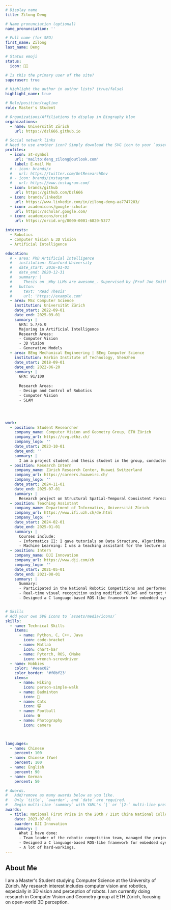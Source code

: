```yaml
---
# Display name
title: Zilong Deng

# Name pronunciation (optional)
name_pronunciation: ''

# Full name (for SEO)
first_name: Zilong
last_name: Deng

# Status emoji 
status:
  icon: 👨‍💻

# Is this the primary user of the site?
superuser: true

# Highlight the author in author lists? (true/false)
highlight_name: true

# Role/position/tagline
role: Master's Student

# Organizations/Affiliations to display in Biography blox
organizations:
  - name: Universität Zürich
    url: https://dzl666.github.io

# Social network links
# Need to use another icon? Simply download the SVG icon to your `assets/media/icons/` folder.
profiles:
  - icon: at-symbol
    url: 'mailto:deng_zilong@outlook.com'
    label: E-mail Me
  # - icon: brands/x
  #   url: https://twitter.com/GetResearchDev
  # - icon: brands/instagram
  #   url: https://www.instagram.com/
  - icon: brands/github
    url: https://github.com/Dzl666
  - icon: brands/linkedin
    url: https://www.linkedin.com/in/zilong-deng-aa7747283/
  - icon: academicons/google-scholar
    url: https://scholar.google.com/
  - icon: academicons/orcid
    url: https://orcid.org/0000-0001-6820-5377

interests:
  - Robotics
  - Computer Vision & 3D Vision
  - Artificial Intelligence

education:
  # - area: PhD Artificial Intelligence
  #   institution: Stanford University
  #   date_start: 2016-01-01
  #   date_end: 2020-12-31
  #   summary: |
  #     Thesis on _Why LLMs are awesome_. Supervised by [Prof Joe Smith](https://example.com). Presented papers at 5 IEEE conferences with the contributions being published in 2 Springer journals.
  #   button:
  #     text: 'Read Thesis'
  #     url: 'https://example.com'
  - area: MSc Computer Science
    institution: Universität Zürich
    date_start: 2022-09-01
    date_end: 2025-09-01
    summary: |
      GPA: 5.7/6.0
      Majoring in Artificial Intelligence
      Research Areas:
      - Computer Vision
      - 3D Vision
      - Generative Models
  - area: BEng Mechanical Engineering | BEng Computer Science
    institution: Harbin Institute of Technology, Shenzhen
    date_start: 2018-09-01
    date_end: 2022-06-20
    summary: |
      GPA: 91/100
      
      Research Areas:
      - Design and Control of Robotics
      - Computer Vision
      - SLAM




work:
  - position: Student Researcher
    company_name: Computer Vision and Geometry Group, ETH Zürich
    company_url: https://cvg.ethz.ch/
    company_logo: ''
    date_start: 2023-10-01
    date_end: ''
    summary: |
      I am a project student and thesis student in the group, conducted research on 3D vision.
  - position: Research Intern
    company_name: Zürich Research Center, Huawei Switzerland
    company_url: https://careers.huaweirc.ch/
    company_logo: ''
    date_start: 2024-11-01
    date_end: 2025-07-01
    summary: |
      Research project on Structural Spatial-Temporal Consistent Forecasting of 4D Assets.
  - position: Teaching Assistant
    company_name: Department of Informatics, Universität Zürich
    company_url: https://www.ifi.uzh.ch/de.html
    company_logo: ''
    date_start: 2024-02-01
    date_end: 2025-01-01
    summary: |
      Courses include:
      - Informatics II: I gave tutorials on Data Structure, Algorithms, and programming in C.
      - Machine Learning: I was a teaching assistant for the lecture about statistical machine learning.
  - position: Intern
    company_name: DJI Innovation
    company_url: https://www.dji.com/ch
    company_logo: ''
    date_start: 2021-05-01
    date_end: 2021-08-01
    summary: |
      Summary:
      - Participated in the National Robotic Competitions and performed technical presentations at DJI as an excellent team.
      - Real-time visual recognition using modified YOLOv5 and target tracking using Extended Kalman Filter.
      - Designed a C language-based ROS-like framework for embedded system (STM32) of wheeled robots.


# Skills
# Add your own SVG icons to `assets/media/icons/`
skills:
  - name: Technical Skills
    items:
      - name: Python, C, C++, Java
        icon: code-bracket
      - name: Matlab
        icon: chart-bar
      - name: Pytorch, ROS, CMake
        icon: wrench-screwdriver
  - name: Hobbies
    color: '#eeac02'
    color_border: '#f0bf23'
    items:
      - name: Hiking
        icon: person-simple-walk
      - name: Badminton
        icon: 🏸
      - name: Cats
        icon: 😺
      - name: Football
        icon: ⚽
      - name: Photography
        icon: camera
      


languages:
  - name: Chinese
    percent: 100
  - name: Chinese (Yue)
    percent: 100
  - name: English
    percent: 90
  - name: German
    percent: 50

# Awards.
#   Add/remove as many awards below as you like.
#   Only `title`, `awarder`, and `date` are required.
#   Begin multi-line `summary` with YAML's `|` or `|2-` multi-line prefix and indent 2 spaces below.
awards:
  - title: National First Prize in the 20th / 21st China National College Robotic Competition ‘RoboMaster’
    date: 2023-07-01
    awarder: DJI Innovation
    summary: |
      What I have done:
      - Team leader of the robotic competition team, managed the project progress and proposed technical ideas.
      - Designed a C language-based ROS-like framework for embedded system (STM32) of wheeled robots.
      - A lot of hard-workings.
---
```


## About Me

I am a Master's Student studying Computer Science at the University of Zürich. My research interest includes computer vision and robotics, especially in 3D vision and perception of robots. I am currently doing research in Computer Vision and Geometry group at ETH Zürich, focusing on open-world 3D perception.

